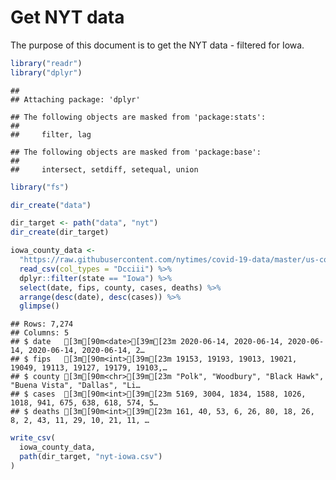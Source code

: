 Get NYT data
================

The purpose of this document is to get the NYT data - filtered for Iowa.

``` r
library("readr")
library("dplyr")
```

    ## 
    ## Attaching package: 'dplyr'

    ## The following objects are masked from 'package:stats':
    ## 
    ##     filter, lag

    ## The following objects are masked from 'package:base':
    ## 
    ##     intersect, setdiff, setequal, union

``` r
library("fs")
```

``` r
dir_create("data")

dir_target <- path("data", "nyt")
dir_create(dir_target)
```

``` r
iowa_county_data <- 
  "https://raw.githubusercontent.com/nytimes/covid-19-data/master/us-counties.csv" %>%
  read_csv(col_types = "Dcciii") %>%
  dplyr::filter(state == "Iowa") %>%
  select(date, fips, county, cases, deaths) %>%
  arrange(desc(date), desc(cases)) %>%
  glimpse()
```

    ## Rows: 7,274
    ## Columns: 5
    ## $ date   [3m[90m<date>[39m[23m 2020-06-14, 2020-06-14, 2020-06-14, 2020-06-14, 2020-06-14, 2…
    ## $ fips   [3m[90m<int>[39m[23m 19153, 19193, 19013, 19021, 19049, 19113, 19127, 19179, 19103,…
    ## $ county [3m[90m<chr>[39m[23m "Polk", "Woodbury", "Black Hawk", "Buena Vista", "Dallas", "Li…
    ## $ cases  [3m[90m<int>[39m[23m 5169, 3004, 1834, 1588, 1026, 1018, 941, 675, 638, 618, 574, 5…
    ## $ deaths [3m[90m<int>[39m[23m 161, 40, 53, 6, 26, 80, 18, 26, 8, 2, 43, 11, 29, 10, 21, 11, …

``` r
write_csv(
  iowa_county_data,
  path(dir_target, "nyt-iowa.csv")
)
```

